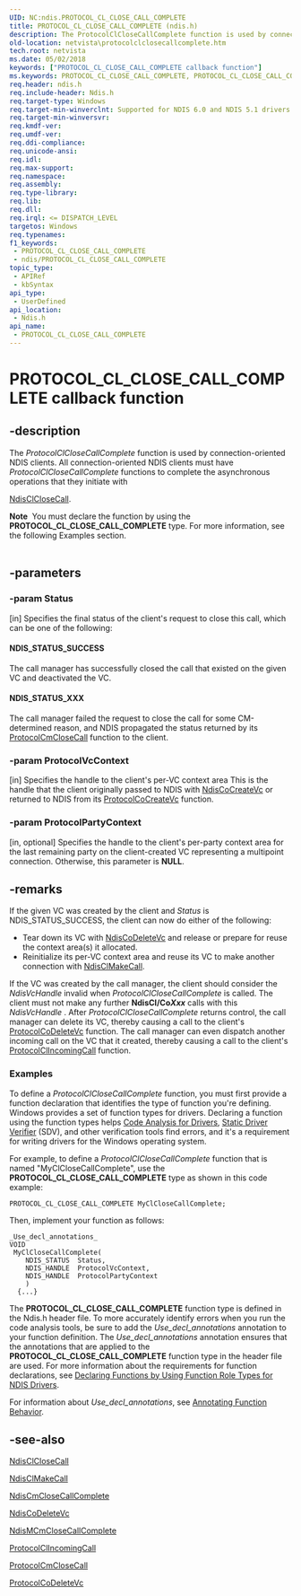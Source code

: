 ```yaml
---
UID: NC:ndis.PROTOCOL_CL_CLOSE_CALL_COMPLETE
title: PROTOCOL_CL_CLOSE_CALL_COMPLETE (ndis.h)
description: The ProtocolClCloseCallComplete function is used by connection-oriented NDIS clients.
old-location: netvista\protocolclclosecallcomplete.htm
tech.root: netvista
ms.date: 05/02/2018
keywords: ["PROTOCOL_CL_CLOSE_CALL_COMPLETE callback function"]
ms.keywords: PROTOCOL_CL_CLOSE_CALL_COMPLETE, PROTOCOL_CL_CLOSE_CALL_COMPLETE callback, ProtocolClCloseCallComplete, ProtocolClCloseCallComplete callback function [Network Drivers Starting with Windows Vista], condis_client_ref_a35e2fe4-8437-4c41-9ec1-13a8926108b5.xml, ndis/ProtocolClCloseCallComplete, netvista.protocolclclosecallcomplete
req.header: ndis.h
req.include-header: Ndis.h
req.target-type: Windows
req.target-min-winverclnt: Supported for NDIS 6.0 and NDIS 5.1 drivers (see       ProtocolClCloseCallComplete (NDIS 5.1)) in Windows Vista. Supported for NDIS 5.1 drivers (see       ProtocolClCloseCallComplete (NDIS 5.1)) in Windows XP.
req.target-min-winversvr: 
req.kmdf-ver: 
req.umdf-ver: 
req.ddi-compliance: 
req.unicode-ansi: 
req.idl: 
req.max-support: 
req.namespace: 
req.assembly: 
req.type-library: 
req.lib: 
req.dll: 
req.irql: <= DISPATCH_LEVEL
targetos: Windows
req.typenames: 
f1_keywords:
 - PROTOCOL_CL_CLOSE_CALL_COMPLETE
 - ndis/PROTOCOL_CL_CLOSE_CALL_COMPLETE
topic_type:
 - APIRef
 - kbSyntax
api_type:
 - UserDefined
api_location:
 - Ndis.h
api_name:
 - PROTOCOL_CL_CLOSE_CALL_COMPLETE
---
```


# PROTOCOL_CL_CLOSE_CALL_COMPLETE callback function


## -description

The 
  <i>ProtocolClCloseCallComplete</i> function is used by connection-oriented NDIS clients. All
  connection-oriented NDIS clients must have 
  <i>ProtocolClCloseCallComplete</i> functions to complete the asynchronous operations that they initiate with
  
  <a href="/windows-hardware/drivers/ddi/ndis/nf-ndis-ndisclclosecall">NdisClCloseCall</a>.
<div class="alert"><b>Note</b>  You must declare the function by using the <b>PROTOCOL_CL_CLOSE_CALL_COMPLETE</b> type.
   For more information, see the following Examples section.</div><div> </div>

## -parameters

### -param Status 

[in]
Specifies the final status of the client's request to close this call, which can be one of the
     following:
     





#### NDIS_STATUS_SUCCESS

The call manager has successfully closed the call that existed on the given VC and deactivated
       the VC.



#### NDIS_STATUS_XXX

The call manager failed the request to close the call for some CM-determined reason, and NDIS
       propagated the status returned by its 
       <a href="/windows-hardware/drivers/ddi/ndis/nc-ndis-protocol_cm_close_call">ProtocolCmCloseCall</a> function to
       the client.

### -param ProtocolVcContext 

[in]
Specifies the handle to the client's per-VC context area This is the handle that the client
     originally passed to NDIS with 
     <a href="/windows-hardware/drivers/ddi/ndis/nf-ndis-ndiscocreatevc">NdisCoCreateVc</a> or returned to NDIS from
     its 
     <a href="/windows-hardware/drivers/ddi/ndis/nc-ndis-protocol_co_create_vc">ProtocolCoCreateVc</a> function.

### -param ProtocolPartyContext 

[in, optional]
Specifies the handle to the client's per-party context area for the last remaining party on the
     client-created VC representing a multipoint connection. Otherwise, this parameter is <b>NULL</b>.

## -remarks

If the given VC was created by the client and 
    <i>Status</i> is NDIS_STATUS_SUCCESS, the client can now do either of the following:

<ul>
<li>
Tear down its VC with 
      <a href="/windows-hardware/drivers/ddi/ndis/nf-ndis-ndiscodeletevc">NdisCoDeleteVc</a> and release or prepare for
      reuse the context area(s) it allocated.

</li>
<li>
Reinitialize its per-VC context area and reuse its VC to make another connection with 
      <a href="/windows-hardware/drivers/ddi/ndis/nf-ndis-ndisclmakecall">NdisClMakeCall</a>.

</li>
</ul>
If the VC was created by the call manager, the client should consider the 
    <i>NdisVcHandle</i> invalid when 
    <i>ProtocolClCloseCallComplete</i> is called. The client must not make any further 
    <b>NdisCl/Co<i>Xxx</i></b> calls with this 
    <i>NdisVcHandle</i> . After 
    <i>ProtocolClCloseCallComplete</i> returns control, the call manager can delete its VC, thereby causing a
    call to the client's 
    <a href="/windows-hardware/drivers/ddi/ndis/nc-ndis-protocol_co_delete_vc">ProtocolCoDeleteVc</a> function. The
    call manager can even dispatch another incoming call on the VC that it created, thereby causing a call to
    the client's 
    <a href="/windows-hardware/drivers/ddi/ndis/nc-ndis-protocol_cl_incoming_call">
    ProtocolClIncomingCall</a> function.

<h3><a id="Examples"></a><a id="examples"></a><a id="EXAMPLES"></a>Examples</h3>
To define a <i>ProtocolClCloseCallComplete</i> function, you must first provide a function declaration that identifies the type of function you're defining. Windows provides a set of function types for drivers. Declaring a function using the function types helps <a href="/windows-hardware/drivers/devtest/code-analysis-for-drivers">Code Analysis for Drivers</a>, <a href="/windows-hardware/drivers/devtest/static-driver-verifier">Static Driver Verifier</a> (SDV), and other verification tools find errors, and it's a requirement for writing drivers for the Windows operating system.

For example, to define a <i>ProtocolClCloseCallComplete</i> function that is named "MyClCloseCallComplete", use the <b>PROTOCOL_CL_CLOSE_CALL_COMPLETE</b> type as shown in this code example:


```
PROTOCOL_CL_CLOSE_CALL_COMPLETE MyClCloseCallComplete;
```

Then, implement your function as follows:


```
_Use_decl_annotations_
VOID
 MyClCloseCallComplete(
    NDIS_STATUS  Status,
    NDIS_HANDLE  ProtocolVcContext,
    NDIS_HANDLE  ProtocolPartyContext
    )
  {...}
```

The <b>PROTOCOL_CL_CLOSE_CALL_COMPLETE</b> function type is defined in the Ndis.h header file. To more accurately identify errors when you run the code analysis tools, be sure to add the _Use_decl_annotations_ annotation to your function definition.  The _Use_decl_annotations_ annotation ensures that the annotations that are applied to the <b>PROTOCOL_CL_CLOSE_CALL_COMPLETE</b> function type in the header file are used.  For more information about the requirements for function declarations, see <a href="/windows-hardware/drivers/devtest/declaring-functions-by-using-function-role-types-for-ndis-drivers">Declaring Functions by Using Function Role Types for NDIS Drivers</a>.

For information about  _Use_decl_annotations_, see <a href="/visualstudio/code-quality/annotating-function-behavior">Annotating Function Behavior</a>.

## -see-also

<a href="/windows-hardware/drivers/ddi/ndis/nf-ndis-ndisclclosecall">NdisClCloseCall</a>



<a href="/windows-hardware/drivers/ddi/ndis/nf-ndis-ndisclmakecall">NdisClMakeCall</a>



<a href="/windows-hardware/drivers/ddi/ndis/nf-ndis-ndiscmclosecallcomplete">NdisCmCloseCallComplete</a>



<a href="/windows-hardware/drivers/ddi/ndis/nf-ndis-ndiscodeletevc">NdisCoDeleteVc</a>



<a href="/windows-hardware/drivers/ddi/ndis/nf-ndis-ndismcmclosecallcomplete">NdisMCmCloseCallComplete</a>



<a href="/windows-hardware/drivers/ddi/ndis/nc-ndis-protocol_cl_incoming_call">ProtocolClIncomingCall</a>



<a href="/windows-hardware/drivers/ddi/ndis/nc-ndis-protocol_cm_close_call">ProtocolCmCloseCall</a>



<a href="/windows-hardware/drivers/ddi/ndis/nc-ndis-protocol_co_delete_vc">ProtocolCoDeleteVc</a>

